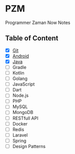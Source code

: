 # PZM

Programmer Zaman Now Notes

## Table of Content

- [x] [Git](Git)
- [x] [Android](Android)
- [x] [Java](Java)
- [ ] Gradle
- [ ] Kotlin
- [ ] Golang
- [ ] JavaScript
- [ ] Dart
- [ ] Node.js
- [ ] PHP
- [ ] MySQL
- [ ] MongoDB
- [ ] RESTfull API
- [ ] Docker
- [ ] Redis
- [ ] Laravel
- [ ] Spring
- [ ] Design Patterns
